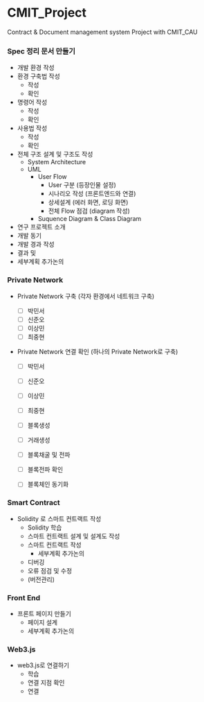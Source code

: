 # CMIT_Project
Contract &amp; Document management system Project with CMIT_CAU


### Spec 정리 문서 만들기
  - 개발 환경 작성
  - 환경 구축법 작성
    - 작성
    - 확인
  - 명령어 작성
    - 작성
    - 확인
  - 사용법 작성
    - 작성
    - 확인
  - 전체 구조 설계 및 구조도 작성
    - System Architecture
    - UML
      - User Flow
        - User 구분 (등장인물 설정)
        - 시나리오 작성 (프론트엔드와 연결)
        - 상세설계 (에러 화면, 로딩 화면)
        - 전체 Flow 점검 (diagram 작성)
      - Suquence Diagram & Class Diagram
  - 연구 프로젝트 소개
  - 개발 동기 
  - 개발 경과 작성
  - 결과 및 
  - 세부계획 추가논의
  
  
### Private Network
- Private Network 구축 
(각자 환경에서 네트워크 구축)

  - [ ] 박민서
  - [ ] 신준오
  - [ ] 이상민
  - [ ] 최중현

- Private Network 연결 확인
(하나의 Private Network로 구축)
 
  - [ ] 박민서
  - [ ] 신준오
  - [ ] 이상민
  - [ ] 최중현
  
  - [ ] 블록생성
  - [ ] 거래생성
  - [ ] 블록채굴 및 전파
  - [ ] 블록전파 확인
  - [ ] 블록체인 동기화
  
  
### Smart Contract 

- Solidity 로 스마트 컨트랙트 작성
    - Solidity 학습
    - 스마트 컨트랙트 설계 및 설계도 작성
    - 스마트 컨트랙트 작성 
      - 세부계획 추가논의
    - 디버깅
    - 오류 점검 및 수정
    - (버전관리)
    
### Front End 

- 프론트 페이지 만들기
  - 페이지 설계 
  - 세부계획 추가논의

### Web3.js

- web3.js로 연결하기
  - 학습
  - 연결 지점 확인
  - 연결 
